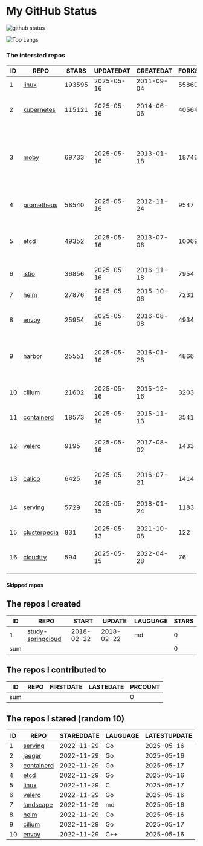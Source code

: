 # My GitHub Status

<img src="https://github-readme-stats-1.yihong0618.vercel.app/api?username=daoqingniu&show_icons=true&&&hide_title=true&count_private=true" alt="github status" />

![Top Langs](https://github-readme-stats-1.yihong0618.vercel.app/api/top-langs/?username=daoqingniu&layout=compact)

<!--START_SECTION:github_repos-->
### The intersted repos
| ID |                              REPO                               | STARS  | UPDATEDAT  | CREATEDAT  | FORKSCOUNT |                                                DESCRIPTIONS                                                |
|----|-----------------------------------------------------------------|--------|------------|------------|------------|------------------------------------------------------------------------------------------------------------|
|  1 | [linux](https://github.com/torvalds/linux)                      | 193595 | 2025-05-16 | 2011-09-04 |      55860 | Linux kernel source tree                                                                                   |
|  2 | [kubernetes](https://github.com/kubernetes/kubernetes)          | 115121 | 2025-05-16 | 2014-06-06 |      40564 | Production-Grade Container Scheduling and Management                                                       |
|  3 | [moby](https://github.com/moby/moby)                            |  69733 | 2025-05-16 | 2013-01-18 |      18746 | The Moby Project - a collaborative project for the container ecosystem to assemble container-based systems |
|  4 | [prometheus](https://github.com/prometheus/prometheus)          |  58540 | 2025-05-16 | 2012-11-24 |       9547 | The Prometheus monitoring system and time series database.                                                 |
|  5 | [etcd](https://github.com/etcd-io/etcd)                         |  49352 | 2025-05-16 | 2013-07-06 |      10069 | Distributed reliable key-value store for the most critical data of a distributed system                    |
|  6 | [istio](https://github.com/istio/istio)                         |  36856 | 2025-05-16 | 2016-11-18 |       7954 | Connect, secure, control, and observe services.                                                            |
|  7 | [helm](https://github.com/helm/helm)                            |  27876 | 2025-05-16 | 2015-10-06 |       7231 | The Kubernetes Package Manager                                                                             |
|  8 | [envoy](https://github.com/envoyproxy/envoy)                    |  25954 | 2025-05-16 | 2016-08-08 |       4934 | Cloud-native high-performance edge/middle/service proxy                                                    |
|  9 | [harbor](https://github.com/goharbor/harbor)                    |  25551 | 2025-05-16 | 2016-01-28 |       4866 | An open source trusted cloud native registry project that stores, signs, and scans content.                |
| 10 | [cilium](https://github.com/cilium/cilium)                      |  21602 | 2025-05-16 | 2015-12-16 |       3203 | eBPF-based Networking, Security, and Observability                                                         |
| 11 | [containerd](https://github.com/containerd/containerd)          |  18573 | 2025-05-16 | 2015-11-13 |       3541 | An open and reliable container runtime                                                                     |
| 12 | [velero](https://github.com/vmware-tanzu/velero)                |   9195 | 2025-05-16 | 2017-08-02 |       1433 | Backup and migrate Kubernetes applications and their persistent volumes                                    |
| 13 | [calico](https://github.com/projectcalico/calico)               |   6425 | 2025-05-16 | 2016-07-21 |       1414 | Cloud native networking and network security                                                               |
| 14 | [serving](https://github.com/knative/serving)                   |   5729 | 2025-05-15 | 2018-01-24 |       1183 | Kubernetes-based, scale-to-zero, request-driven compute                                                    |
| 15 | [clusterpedia](https://github.com/clusterpedia-io/clusterpedia) |    831 | 2025-05-13 | 2021-10-08 |        122 | The Encyclopedia of Kubernetes clusters                                                                    |
| 16 | [cloudtty](https://github.com/cloudtty/cloudtty)                |    594 | 2025-05-15 | 2022-04-28 |         76 | A Friendly Kubernetes CloudShell (Web Terminal) !                                                          |



#### Skipped repos
<!--END_SECTION:github_repos-->

<!--START_SECTION:my_github-->
## The repos I created
| ID  |                                 REPO                                 |   START    |   UPDATE   | LAUGUAGE | STARS |
|-----|----------------------------------------------------------------------|------------|------------|----------|-------|
|   1 | [study-springcloud](https://github.com/daoqingniu/study-springcloud) | 2018-02-22 | 2018-02-22 | md       |     0 |
| sum |                                                                      |            |            |          |     0 |

## The repos I contributed to
| ID  | REPO | FIRSTDATE | LASTEDATE | PRCOUNT |
|-----|------|-----------|-----------|---------|
| sum |      |           |           |       0 |

## The repos I stared (random 10)
| ID |                          REPO                          | STAREDDATE | LAUGUAGE | LATESTUPDATE |
|----|--------------------------------------------------------|------------|----------|--------------|
|  1 | [serving](https://github.com/knative/serving)          | 2022-11-29 | Go       | 2025-05-16   |
|  2 | [jaeger](https://github.com/jaegertracing/jaeger)      | 2022-11-29 | Go       | 2025-05-16   |
|  3 | [containerd](https://github.com/containerd/containerd) | 2022-11-29 | Go       | 2025-05-17   |
|  4 | [etcd](https://github.com/etcd-io/etcd)                | 2022-11-29 | Go       | 2025-05-16   |
|  5 | [linux](https://github.com/torvalds/linux)             | 2022-11-29 | C        | 2025-05-17   |
|  6 | [velero](https://github.com/vmware-tanzu/velero)       | 2022-11-29 | Go       | 2025-05-16   |
|  7 | [landscape](https://github.com/cncf/landscape)         | 2022-11-29 | md       | 2025-05-16   |
|  8 | [helm](https://github.com/helm/helm)                   | 2022-11-29 | Go       | 2025-05-16   |
|  9 | [cilium](https://github.com/cilium/cilium)             | 2022-11-29 | Go       | 2025-05-17   |
| 10 | [envoy](https://github.com/envoyproxy/envoy)           | 2022-11-29 | C++      | 2025-05-16   |

<!--END_SECTION:my_github-->

